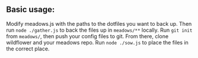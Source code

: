 ## Basic usage:
Modify meadows.js with the paths to the dotfiles you want to back up. Then run `node ./gather.js` to back the files up in `meadows/**` locally. Run `git init` from `meadows/`, then push your config files to git. From there, clone wildflower and your meadows repo. Run `node ./sow.js` to place the files in the correct place.
